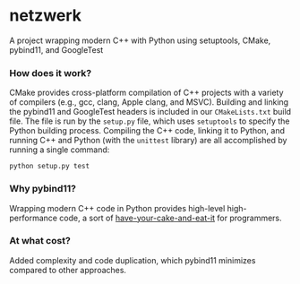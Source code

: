 # netzwerk
A project wrapping modern C++ with Python using setuptools, CMake, pybind11, and GoogleTest

### How does it work?
CMake provides cross-platform compilation of C++ projects with a variety of compilers (e.g., gcc, clang, Apple clang, and MSVC). Building and linking the pybind11 and GoogleTest headers is included in our `CMakeLists.txt` build file. The file is run by the `setup.py` file, which uses `setuptools` to specify the Python building process. Compiling the C++ code, linking it to Python, and running C++ and Python (with the `unittest` library) are all accomplished by running a single command:

`python setup.py test`

### Why pybind11?

Wrapping modern C++ code in Python provides high-level high-performance code, a sort of [have-your-cake-and-eat-it](https://en.wikipedia.org/wiki/You_can%27t_have_your_cake_and_eat_it) for programmers.

### At what cost?
Added complexity and code duplication, which pybind11 minimizes compared to other approaches.
